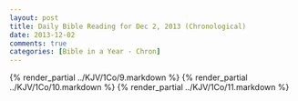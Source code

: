 ```yaml
---
layout: post
title: Daily Bible Reading for Dec 2, 2013 (Chronological)
date: 2013-12-02
comments: true
categories: [Bible in a Year - Chron]
---
```

{% render_partial ../KJV/1Co/9.markdown %}
{% render_partial ../KJV/1Co/10.markdown %}
{% render_partial ../KJV/1Co/11.markdown %}
